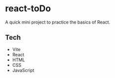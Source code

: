 # react-toDo
A quick mini project to practice the basics of React.

## Tech
- Vite
- React
- HTML
- CSS
- JavaScript
